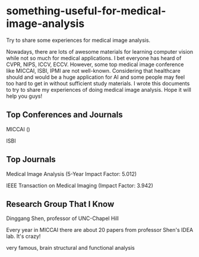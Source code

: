 # something-useful-for-medical-image-analysis
Try to share some experiences for medical image analysis.

Nowadays, there are lots of awesome materials for learning computer vision while not so much for medical applications. I bet everyone has heard of CVPR, NIPS, ICCV, ECCV. However, some top medical image conference like MICCAI, ISBI, IPMI are not well-known. Considering that healthcare should and would be a huge application for AI and some people may feel too hard to get in without sufficient study materials. I wrote this documents to try to share my experiences of doing medical image analysis. Hope it will help you guys!

## Top Conferences and Journals
MICCAI ()

ISBI

## Top Journals
Medical Image Analysis (5-Year Impact Factor: 5.012)

IEEE Transaction on Medical Imaging (Impact Factor: 3.942)

## Research Group That I Know
Dinggang Shen, professor of UNC-Chapel Hill

Every year in MICCAI there are about 20 papers from professor Shen's IDEA lab. It's crazy!

very famous,
brain structural and functional analysis
